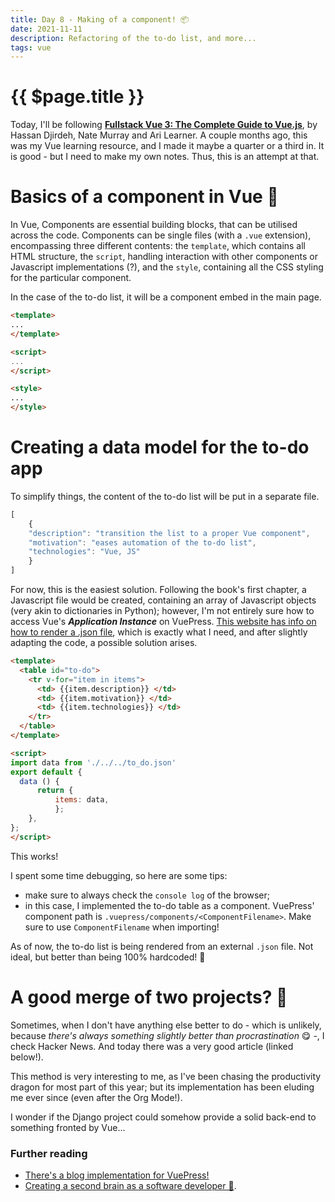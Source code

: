 ```yaml
---
title: Day 8 - Making of a component! 📦
date: 2021-11-11
description: Refactoring of the to-do list, and more...
tags: vue
---
```


# {{ $page.title }}

Today, I'll be following [**Fullstack Vue 3: The Complete Guide to Vue.js**](https://www.newline.co/vue/), by Hassan Djirdeh, Nate Murray and Ari Learner. A couple months ago, this was my Vue learning resource, and I made it maybe a quarter or a third in. It is good - but I need to make my own notes. Thus, this is an attempt at that.

# Basics of a component in Vue 🌱

In Vue, Components are essential building blocks, that can be utilised across the code. Components can be single files (with a `.vue` extension), encompassing three different contents: the `template`, which contains all HTML structure, the `script`, handling interaction with other components or Javascript implementations (?), and the `style`, containing all the CSS styling for the particular component.

In the case of the to-do list, it will be a component embed in the main page.

```html
<template>
...
</template>

<script>
...
</script>

<style>
...
</style>
```

# Creating a data model for the to-do app

To simplify things, the content of the to-do list will be put in a separate file. 

```js
[
	{
	"description": "transition the list to a proper Vue component",
	"motivation": "eases automation of the to-do list",
	"technologies": "Vue, JS"
	}
]
```

For now, this is the easiest solution. Following the book's first chapter, a Javascript file would be created, containing an array of Javascript objects (very akin to dictionaries in Python); however, I'm not entirely sure how to access Vue's ***Application Instance*** on VuePress. [This website has info on how to render a .json file](https://vuepress-examples.netlify.app/demos/local/), which is exactly what I need, and after slightly adapting the code, a possible solution arises.

```html
<template>
  <table id="to-do">
    <tr v-for="item in items">
      <td> {{item.description}} </td>
      <td> {{item.motivation}} </td>
      <td> {{item.technologies}} </td>
    </tr>
  </table>
</template>

<script>
import data from './../../to_do.json'
export default {
  data () {
      return {
          items: data,
	      };
	},
};
</script>
```

This works!

I spent some time debugging, so here are some tips:
- make sure to always check the `console log` of the browser;
- in this case, I implemented the to-do table as a component. VuePress' component path is `.vuepress/components/<ComponentFilename>`. Make sure to use `ComponentFilename` when importing!

As of now, the to-do list is being rendered from an external `.json` file. Not ideal, but better than being 100% hardcoded! 🎉

# A good merge of two projects? 🤔

Sometimes, when I don't have anything else better to do - which is unlikely, because *there's always something slightly better than procrastination* 😋 -, I check Hacker News. And today there was a very good article (linked below!). 

This method is very interesting to me, as I've been chasing the productivity dragon for most part of this year; but its implementation has been eluding me ever since (even after the Org Mode!).

I wonder if the Django project could somehow provide a solid back-end to something fronted by Vue...

### Further reading
- [There's a blog implementation for VuePress!](https://vuepress.vuejs.org/theme/blog-theme.html)
- [Creating a second brain as a software developer 🧠](https://aseemthakar.com/how-to-build-a-second-brain-as-a-software-developer/).

